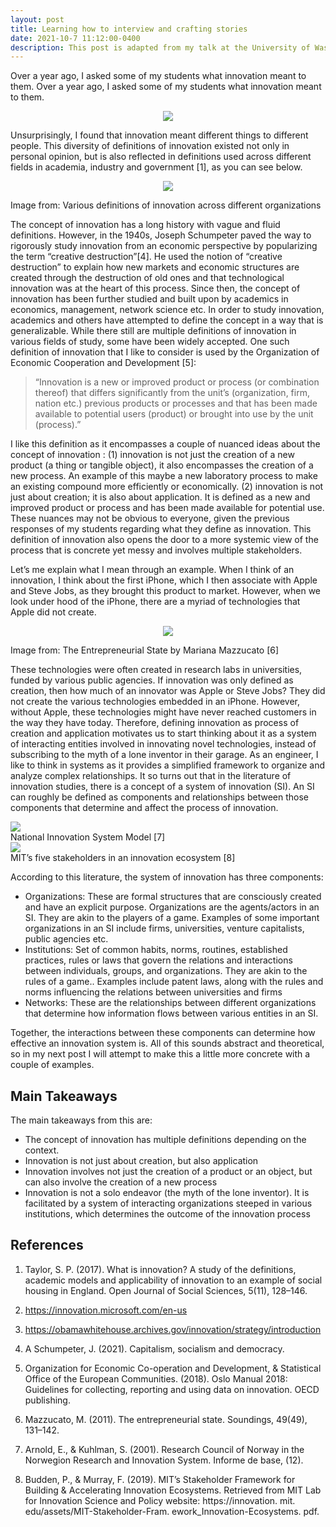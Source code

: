 ```yaml
---
layout: post
title: Learning how to interview and crafting stories
date: 2021-10-7 11:12:00-0400
description: This post is adapted from my talk at the University of Washington’s Department of Electrical and Computer Engineering.
---
```


Over a year ago, I asked some of my students what innovation meant to them. Over a year ago, I asked some of my students what innovation meant to them.

<p style="text-align:center;"><img src="{{ site.baseurl }}/assets/img/def_innovation.png"></p>

Unsurprisingly, I found that innovation meant different things to different people. This diversity of definitions of innovation existed not only in personal opinion, but is also reflected in definitions used across different fields in academia, industry and government [1], as you can see below.

<p style="text-align:center;"><img src="{{ site.baseurl }}/assets/img/def_innovation2.png"></p>
<div class="caption">
     Image from: Various definitions of innovation across different organizations
</div>

The concept of innovation has a long history with vague and fluid definitions. However, in the 1940s, Joseph Schumpeter paved the way to rigorously study innovation from an economic perspective by popularizing the term “creative destruction”[4]. He used the notion of “creative destruction” to explain how new markets and economic structures are created through the destruction of old ones and that technological innovation was at the heart of this process. Since then, the concept of innovation has been further studied and built upon by academics in economics, management, network science etc.
In order to study innovation, academics and others have attempted to define the concept in a way that is generalizable. While there still are multiple definitions of innovation in various fields of study, some have been widely accepted. One such definition of innovation that I like to consider is used by the Organization of Economic Cooperation and Development [5]:

<blockquote>
“Innovation is a new or improved product or process (or combination thereof) that differs significantly from the unit’s (organization, firm, nation etc.) previous products or processes and that has been made available to potential users (product) or brought into use by the unit (process).”
</blockquote>

I like this definition as it encompasses a couple of nuanced ideas about the concept of innovation : (1) innovation is not just the creation of a new product (a thing or tangible object), it also encompasses the creation of a new process. An example of this maybe a new laboratory process to make an existing compound more efficiently or economically. (2) innovation is not just about creation; it is also about application. It is defined as a new and improved product or process and has been made available for potential use. These nuances may not be obvious to everyone, given the previous responses of my students regarding what they define as innovation. This definition of innovation also opens the door to a more systemic view of the process that is concrete yet messy and involves multiple stakeholders.

Let’s me explain what I mean through an example. When I think of an innovation, I think about the first iPhone, which I then associate with Apple and Steve Jobs, as they brought this product to market. However, when we look under hood of the iPhone, there are a myriad of technologies that Apple did not create.

<p style="text-align:center;"><img src="{{ site.baseurl }}/assets/img/iphone_innovation.png"></p>
<div class="caption">
     Image from: The Entrepreneurial State by Mariana Mazzucato [6]
</div>

These technologies were often created in research labs in universities, funded by various public agencies. If innovation was only defined as creation, then how much of an innovator was Apple or Steve Jobs? They did not create the various technologies embedded in an iPhone. However, without Apple, these technologies might have never reached customers in the way they have today. Therefore, defining innovation as process of creation and application motivates us to start thinking about it as a system of interacting entities involved in innovating novel technologies, instead of subscribing to the myth of a lone inventor in their garage.
As an engineer, I like to think in systems as it provides a simplified framework to organize and analyze complex relationships. It so turns out that in the literature of innovation studies, there is a concept of a system of innovation (SI). An SI can roughly be defined as components and relationships between those components that determine and affect the process of innovation.

<div class="row mt-3">
    <div class="col-sm mt-3 mt-md-0">
        <img class="img-fluid rounded z-depth-1" src="{{ site.baseurl }}/assets/img/NIS.png">
        <div class="caption">
    National Innovation System Model [7] 
</div>
    </div>
    <div class="col-sm mt-3 mt-md-0">
        <img class="img-fluid rounded z-depth-1" src="{{ site.baseurl }}/assets/img/MIT.pngf">
        <div class="caption">
    MIT’s five stakeholders in an innovation ecosystem [8]
</div>
    </div>
</div>

According to this literature, the system of innovation has three components:

* Organizations: These are formal structures that are consciously created and have an explicit purpose. Organizations are the agents/actors in an SI. They are akin to the players of a game. Examples of some important organizations in an SI include firms, universities, venture capitalists, public agencies etc.
* Institutions: Set of common habits, norms, routines, established practices, rules or laws that govern the relations and interactions between individuals, groups, and organizations. They are akin to the rules of a game.. Examples include patent laws, along with the rules and norms influencing the relations between universities and firms
* Networks: These are the relationships between different organizations that determine how information flows between various entities in an SI.

Together, the interactions between these components can determine how effective an innovation system is. All of this sounds abstract and theoretical, so in my next post I will attempt to make this a little more concrete with a couple of examples.

## Main Takeaways
The main takeaways from this are: 

* The concept of innovation has multiple definitions depending on the context.
* Innovation is not just about creation, but also application
* Innovation involves not just the creation of a product or an object, but can also involve the creation of a new process
* Innovation is not a solo endeavor (the myth of the lone inventor). It is facilitated by a system of interacting organizations steeped in various institutions, which determines the outcome of the innovation process

## References

1. Taylor, S. P. (2017). What is innovation? A study of the definitions, academic models and applicability of innovation to an example of social housing in England. Open Journal of Social Sciences, 5(11), 128–146.

2. https://innovation.microsoft.com/en-us

3. https://obamawhitehouse.archives.gov/innovation/strategy/introduction

4. A Schumpeter, J. (2021). Capitalism, socialism and democracy.

5. Organization for Economic Co-operation and Development, & Statistical Office of the European Communities. (2018). Oslo Manual 2018: Guidelines for collecting, reporting and using data on innovation. OECD publishing.

6. Mazzucato, M. (2011). The entrepreneurial state. Soundings, 49(49), 131–142.

7. Arnold, E., & Kuhlman, S. (2001). Research Council of Norway in the Norwegion Research and Innovation System. Informe de base, (12).

8. Budden, P., & Murray, F. (2019). MIT’s Stakeholder Framework for Building & Accelerating Innovation Ecosystems. Retrieved from MIT Lab for Innovation Science and Policy website: https://innovation. mit. edu/assets/MIT-Stakeholder-Fram. ework_Innovation-Ecosystems. pdf.

